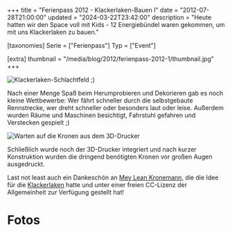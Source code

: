 +++
title = "Ferienpass 2012 - Klackerlaken-Bauen I"
date = "2012-07-28T21:00:00"
updated = "2024-03-22T23:42:00"
description = "Heute hatten wir den Space voll mit Kids - 12 Energiebündel waren gekommen, um mit uns Klackerlaken zu bauen."

[taxonomies]
Serie = ["Ferienpass"]
Typ = ["Event"]

[extra]
thumbnail = "/media/blog/2012/ferienpass-2012-1/thumbnail.jpg"
+++


![Klackerlaken-Schlachtfeld ;)](../../../media/blog/2012/ferienpass-2012-1/0000.jpg)

Nach einer Menge Spaß beim Herumprobieren und Dekorieren gab es noch kleine Wettbewerbe: Wer fährt schneller durch die
selbstgebaute Rennstrecke, wer dreht schneller oder besonders laut oder leise. Außerdem wurden Räume und Maschinen
besichtigt, Fahrstuhl gefahren und Verstecken gespielt ;)

![Warten auf die Kronen aus dem 3D-Drucker](../../../media/blog/2012/ferienpass-2012-1/0001.jpg)

Schließlich wurde noch der 3D-Drucker integriert und nach kurzer Konstruktion wurden die dringend benötigten Kronen vor
großen Augen ausgedruckt.

Last not least auch ein Dankeschön an [Mey Lean Kronemann](http://meyleankronemann.de/), die die Idee für
die [Klackerlaken](http://meyleankronemann.de/klackerlaken/) hatte und unter einer freien CC-Lizenz der Allgemeinheit
zur Verfügung gestellt hat!

# Fotos

[//]: # (TODO: Gallery)



